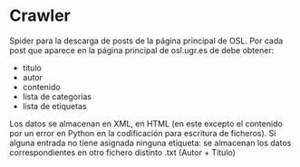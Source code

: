 # Crawler
Spider para la descarga de posts de la página principal de OSL.
Por cada post que aparece en la página principal de osl.ugr.es de debe obtener:

- titulo
- autor
- contenido
- lista de categorías
- lista de etiquetas

Los datos se almacenan en XML, en HTML (en este excepto el contenido por un error en Python en la codificación
para escritura de ficheros). Si alguna entrada no tiene asignada ninguna etiqueta: se almacenan los datos correspondientes en otro fichero distinto .txt (Autor + Titulo)
